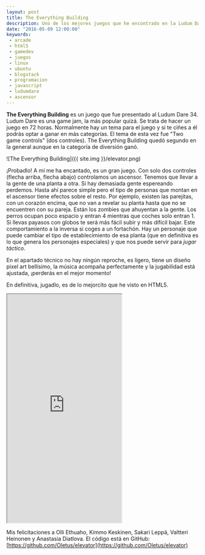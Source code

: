 ```yaml
---
layout: post
title: The Everything Building
description: Uno de los mejores juegos que he encontrado en la Ludum Dare 34, hecho en HTML5, un arcade perfecto.
date: "2016-05-09 12:00:00"
keywords:
 - arcade
 - html5
 - gamedev
 - juegos
 - linux
 - ubuntu
 - blogstack
 - programacion
 - javascript
 - ludumdare
 - ascensor
---
```


__The Everything Building__ es un juego que fue presentado al Ludum Dare 34. Ludum Dare es una game jam, la más popular quizá. Se trata de hacer un juego en 72 horas. Normalmente hay un tema para el juego y si te ciñes a él podrás optar a ganar en más categorías. El tema de esta vez fue "Two game controls" (dos controles). The Everything Building quedó segundo en la general aunque en la categoría de diversión ganó.

![The Everything Building]({{ site.img }}/elevator.png)

¡Probadlo! A mí me ha encantado, es un gran juego. Con solo dos controles (flecha arriba, flecha abajo) controlamos un ascensor. Tenemos que llevar a la gente de una planta a otra. Si hay demasiada gente espereando perdemos. Hasta ahí parece simple pero el tipo de personas que montan en el ascensor tiene efectos sobre el resto. Por ejemplo, existen las parejitas, con un corazón encima, que no van a revelar su planta hasta que no se encuentren con su pareja. Están los zombies que ahuyentan a la gente. Los perros ocupan poco espacio y entran 4 mientras que coches solo entran 1. Si llevas payasos con globos te será más fácil subir y más difícil bajar. Este comportamiento a la inversa si coges a un fortachón. Hay un personaje que puede cambiar el tipo de establecimiento de esa planta (que en definitiva es lo que genera los personajes especiales) y que nos puede servir para _jugar táctico_.

En el apartado técnico no hay ningún reproche, es ligero, tiene un diseño pixel art bellísimo, la música acompaña perfectamente y la jugabilidad está ajustada, ¡perderás en el mejor momento!

En definitiva, jugadlo, es de lo mejorcito que he visto en HTML5.


<iframe src="http://oletus.github.io/elevator/" id="elevator" width="300" height="600" allowfullscreen onclick="document.getElementById('elevator').focus();">
</iframe>

Mis felicitaciones a Olli Ethuaho, Kimmo Keskinen, Sakari Leppä, Valtteri Heinonen y Anastasia Diatlova. El código está en GitHub: [https://github.com/Oletus/elevator](https://github.com/Oletus/elevator)
